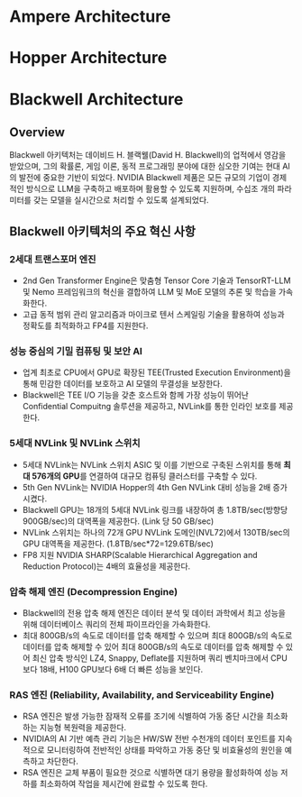 # Ampere Architecture

# Hopper Architecture

# Blackwell Architecture
## Overview
Blackwell 아키텍처는 데이비드 H. 블랙웰(David H. Blackwell)의 업적에서 영감을 받았으며, 그의 확률론, 게임 이론, 동적 프로그래밍 분야에 대한 심오한 기여는 현대 AI의 발전에 중요한 기반이 되었다. NVIDIA Blackwell 제품은 모든 규모의 기업이 경제적인 방식으로 LLM을 구축하고 배포하며 활용할 수 있도록 지원하며, 수십조 개의 파라미터를 갖는 모델을 실시간으로 처리할 수 있도록 설계되었다.
## Blackwell 아키텍처의 주요 혁신 사항
### 2세대 트랜스포머 엔진
* 2nd Gen Transformer Engine은 맞춤형 Tensor Core 기술과 TensorRT-LLM 및 Nemo 프레임워크의 혁신을 결합하여 LLM 및 MoE 모델의 추론 및 학습을 가속화한다.
* 고급 동적 범위 관리 알고리즘과 마이크로 텐서 스케일링 기술을 활용하여 성능과 정확도를 최적화하고 FP4를 지원한다.
### 성능 중심의 기밀 컴퓨팅 및 보안 AI
* 업계 최초로 CPU에서 GPU로 확장된 TEE(Trusted Execution Environment)을 통해 민감한 데이터를 보호하고 AI 모델의 무결성을 보장한다.
* Blackwell은 TEE I/O 기능을 갖춘 호스트와 함께 가장 성능이 뛰어난 Confidential Compuitng 솔루션을 제공하고, NVLink를 통한 인라인 보호를 제공한다. 
### 5세대 NVLink 및 NVLink 스위치
* 5세대 NVLink는 NVLink 스위치 ASIC 및 이를 기반으로 구축된 스위치를 통해 **최대 576개의 GPU**를 연결하여 대규모 컴퓨팅 클러스터를 구축할 수 있다.
* 5th Gen NVLink는 NVIDIA Hopper의 4th Gen NVLink 대비 성능을 2배 증가시켰다.
* Blackwell GPU는 18개의 5세대 NVLink 링크를 내장하여 총 1.8TB/sec(방향당 900GB/sec)의 대역폭을 제공한다. (Link 당 50 GB/sec)
* NVLink 스위치는 하나의 72개 GPU NVLink 도메인(NVL72)에서 130TB/sec의 GPU 대역폭을 제공한다. (1.8TB/sec*72=129.6TB/sec)
* FP8 지원 NVIDIA SHARP(Scalable Hierarchical Aggregation and Reduction Protocol)는 4배의 효율성을 제공한다.
### 압축 해제 엔진 (Decompression Engine)
* Blackwell의 전용 압축 해제 엔진은 데이터 분석 및 데이터 과학에서 최고 성능을 위해 데이터베이스 쿼리의 전체 파이프라인을 가속화한다.
* 최대 800GB/s의 속도로 데이터를 압축 해제할 수 있으며 최대 800GB/s의 속도로 데이터를 압축 해제할 수 있어 최대 800GB/s의 속도로 데이터를 압축 해제할 수 있어 최신 압축 방식인 LZ4, Snappy, Deflate를 지원하며 쿼리 벤치마크에서 CPU보다 18배, H100 GPU보다 6배 더 빠른 성능을 보인다.
### RAS 엔진 (Reliability, Availability, and Serviceability Engine)
* RSA 엔진은 발생 가능한 잠재적 오류를 조기에 식별하여 가동 중단 시간을 최소화하는 지능형 복원력을 제공한다.
* NVIDIA의 AI 기반 예측 관리 기능은 HW/SW 전반 수천개의 데이터 포인트를 지속적으로 모니터링하여 전반적인 상태를 파악하고 가동 중단 및 비효율성의 원인을 예측하고 차단한다.
* RSA 엔진은 교체 부품이 필요한 것으로 식별하면 대기 용량을 활성화하여 성능 저하를 최소화하여 작업을 제시간에 완료할 수 있도록 한다.
